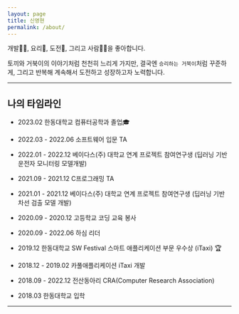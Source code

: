 ```yaml
---
layout: page
title: 신영현
permalink: /about/
---
```


개발👨‍💻, 요리🥦, 도전💪, 그리고 사람🙆‍♂️을 좋아합니다. 

토끼와 거북이의 이야기처럼 천천히 느리게 가지만, 결국엔 ```승리하는 거북이```처럼 꾸준하게, 그리고 반복해 계속해서 도전하고 성장하고자 노력합니다.

- - -  

## 나의 타임라인  
* 2023.02 한동대학교 컴퓨터공학과 졸업🎓 

* 2022.03 - 2022.06 소프트웨어 입문 TA 
  
* 2022.01 - 2022.12 베이다스(주) 대학교 연계 프로젝트 참여연구생 (딥러닝 기반 운전자 모니터링 모델개발)

* 2021.09 - 2021.12 C프로그래밍 TA  

* 2021.01 - 2021.12 베이다스(주) 대학교 연계 프로젝트 참여연구생 (딥러닝 기반 차선 검출 모델 개발)

* 2020.09 - 2020.12 고등학교 코딩 교육 봉사   
  
* 2020.09 - 2022.06 하심 리더
  
* 2019.12 한동대학교 SW Festival 스마트 애플리케이션 부문 우수상 (iTaxi) 🏆

* 2018.12 - 2019.02 카풀애플리케이션 iTaxi 개발  

* 2018.09 - 2022.12 전산동아리 CRA(Computer Research Association) 

* 2018.03 한동대학교 입학  

- - -  
